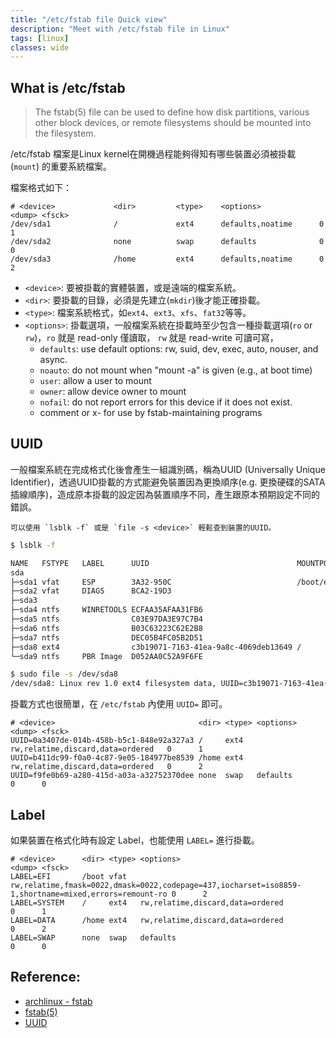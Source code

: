 ```yaml
---
title: "/etc/fstab file Quick view"
description: "Meet with /etc/fstab file in Linux"
tags: [linux]
classes: wide
---
```


## What is /etc/fstab

> The fstab(5) file can be used to define how disk partitions, various other block devices, or remote filesystems should be mounted into the filesystem.

/etc/fstab 檔案是Linux kernel在開機過程能夠得知有哪些裝置必須被掛載 (`mount`) 的重要系統檔案。

檔案格式如下：

```
# <device>             <dir>         <type>    <options>             <dump> <fsck>
/dev/sda1              /             ext4      defaults,noatime      0      1
/dev/sda2              none          swap      defaults              0      0
/dev/sda3              /home         ext4      defaults,noatime      0      2
```

- `<device>`: 要被掛載的實體裝置，或是遠端的檔案系統。
- `<dir>`: 要掛載的目錄，必須是先建立(`mkdir`)後才能正確掛載。
- `<type>`: 檔案系統格式，如`ext4`、`ext3`、`xfs`、`fat32`等等。
- `<options>`: 掛載選項，一般檔案系統在掛載時至少包含一種掛載選項(`ro` or `rw`)，`ro` 就是 read-only 僅讀取， `rw` 就是 read-write 可讀可寫，
    - `defaults`: use default options: rw, suid, dev, exec, auto, nouser, and async.
    - `noauto`: do not mount when "mount -a" is given (e.g., at boot time)
    - `user`:   allow a user to mount
    - `owner`:  allow device owner to mount
    - `nofail`: do not report errors for this device if it does not exist.
    - comment or x-<name> for use by fstab-maintaining programs

## UUID

一般檔案系統在完成格式化後會產生一組識別碼，稱為UUID (Universally Unique Identifier)，透過UUID掛載的方式能避免裝置因為更換順序(e.g. 更換硬碟的SATA插線順序)，造成原本掛載的設定因為裝置順序不同，產生跟原本預期設定不同的錯誤。

    可以使用 `lsblk -f` 或是 `file -s <device>` 輕鬆查到裝置的UUID。

```bash
$ lsblk -f

NAME   FSTYPE   LABEL      UUID                                 MOUNTPOINT
sda
├─sda1 vfat     ESP        3A32-950C                            /boot/efi
├─sda2 vfat     DIAGS      BCA2-19D3
├─sda3
├─sda4 ntfs     WINRETOOLS ECFAA35AFAA31FB6
├─sda5 ntfs                C03E97DA3E97C7B4
├─sda6 ntfs                B03C63223C62E2B8
├─sda7 ntfs                DEC05B4FC05B2D51
├─sda8 ext4                c3b19071-7163-41ea-9a8c-4069deb13649 /
└─sda9 ntfs     PBR Image  D052AA0C52A9F6FE
```

```bash
$ sudo file -s /dev/sda8
/dev/sda8: Linux rev 1.0 ext4 filesystem data, UUID=c3b19071-7163-41ea-9a8c-4069deb13649 (needs journal recovery) (extents) (large files) (huge files)
```

掛載方式也很簡單，在 `/etc/fstab` 內使用 `UUID=` 即可。

```
# <device>                                <dir> <type> <options>                         <dump> <fsck>
UUID=0a3407de-014b-458b-b5c1-848e92a327a3 /     ext4   rw,relatime,discard,data=ordered   0      1
UUID=b411dc99-f0a0-4c87-9e05-184977be8539 /home ext4   rw,relatime,discard,data=ordered   0      2
UUID=f9fe0b69-a280-415d-a03a-a32752370dee none  swap   defaults                           0      0
```


## Label

如果裝置在格式化時有設定 Label，也能使用 `LABEL=` 進行掛載。

```
# <device>      <dir> <type> <options>                                                                                            <dump> <fsck>
LABEL=EFI       /boot vfat   rw,relatime,fmask=0022,dmask=0022,codepage=437,iocharset=iso8859-1,shortname=mixed,errors=remount-ro 0      2
LABEL=SYSTEM    /     ext4   rw,relatime,discard,data=ordered                                                                     0      1
LABEL=DATA      /home ext4   rw,relatime,discard,data=ordered                                                                     0      2
LABEL=SWAP      none  swap   defaults                                                                                             0      0
```


## Reference:

- [archlinux - fstab][1]
- [fstab(5)][2]
- [UUID][2]


[1]: https://wiki.archlinux.org/index.php/fstab
[2]: http://man7.org/linux/man-pages/man5/fstab.5.html
[3]: https://zh.wikipedia.org/wiki/%E9%80%9A%E7%94%A8%E5%94%AF%E4%B8%80%E8%AF%86%E5%88%AB%E7%A0%81


